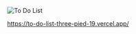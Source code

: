 ![To Do List](https://github.com/brtoz/to-do-list/assets/124490379/8f9cbd8e-9a27-4d7d-bdff-b633368050e1)

https://to-do-list-three-pied-19.vercel.app/
